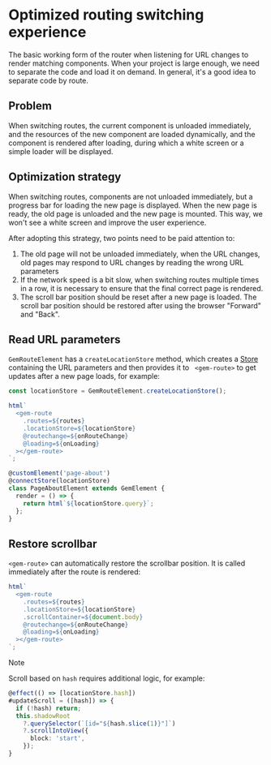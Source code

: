 # Optimized routing switching experience

The basic working form of the router when listening for URL changes to render matching components. When your project is large enough, we need to separate the code and load it on demand.
In general, it's a good idea to separate code by route.

## Problem

When switching routes, the current component is unloaded immediately, and the resources of the new component are loaded dynamically, and the component is rendered after loading, during which a white screen or a simple loader will be displayed.

## Optimization strategy

When switching routes, components are not unloaded immediately, but a progress bar for loading the new page is displayed. When the new page is ready, the old page is unloaded and the new page is mounted.
This way, we won't see a white screen and improve the user experience.

After adopting this strategy, two points need to be paid attention to:

1. The old page will not be unloaded immediately, when the URL changes, old pages may respond to URL changes by reading the wrong URL parameters
2. If the network speed is a bit slow, when switching routes multiple times in a row, it is necessary to ensure that the final correct page is rendered.
3. The scroll bar position should be reset after a new page is loaded. The scroll bar position should be restored after using the browser "Forward" and "Back".

## Read URL parameters

`GemRouteElement` has a `createLocationStore` method, which creates a [Store](../001-guide/001-basic/003-global-state-management.md) containing the URL parameters and then provides it to ` <gem-route>` to get updates after a new page loads, for example:

```ts
const locationStore = GemRouteElement.createLocationStore();

html`
  <gem-route
    .routes=${routes}
    .locationStore=${locationStore}
    @routechange=${onRouteChange}
    @loading=${onLoading}
  ></gem-route>
`;

@customElement('page-about')
@connectStore(locationStore)
class PageAboutElement extends GemElement {
  render = () => {
    return html`${locationStore.query}`;
  };
}
```

## Restore scrollbar

`<gem-route>` can automatically restore the scrollbar position. It is called immediately after the route is rendered:

```ts 5
html`
  <gem-route
    .routes=${routes}
    .locationStore=${locationStore}
    .scrollContainer=${document.body}
    @routechange=${onRouteChange}
    @loading=${onLoading}
  ></gem-route>
`;
```

> [!NOTE]
> Scroll based on `hash` requires additional logic, for example:
>
> ```ts
> @effect(() => [locationStore.hash])
> #updateScroll = ([hash]) => {
>   if (!hash) return;
>   this.shadowRoot
>     ?.querySelector(`[id="${hash.slice(1)}"]`)
>     ?.scrollIntoView({
>       block: 'start',
>     });
> }
> ```
